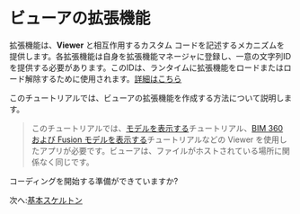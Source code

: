 # ビューアの拡張機能

拡張機能は、**Viewer** と相互作用するカスタム コードを記述するメカニズムを提供します。各拡張機能は自身を拡張機能マネージャに登録し、一意の文字列IDを提供する必要があります。このIDは、ランタイムに拡張機能をロードまたはロード解除するために使用されます。[詳細はこちら](https://forge.autodesk.com/en/docs/viewer/v7/reference/Extensions/)

このチュートリアルでは、ビューアの拡張機能を作成する方法について説明します。 

> このチュートリアルでは、[モデルを表示する](tutorials/viewmodels.md)チュートリアル、[BIM 360 および Fusion モデルを表示する](tutorials/viewhubmodels.md)チュートリアルなどの Viewer を使用したアプリが必要です。ビューアは、ファイルがホストされている場所に関係なく同じです。

コーディングを開始する準備ができていますか?

次へ:[基本スケルトン](viewer/extensions/skeleton.md)